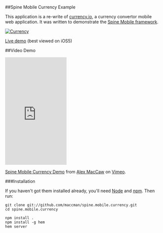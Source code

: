 ##Spine Mobile Currency Example

This application is a re-write of [currency.io](http://currency.io), a currency convertor mobile web application. 
It was written to demonstrate the [Spine Mobile framework](http://maccman-spine.herokuapp.com/mobile).

[![Currency](https://lh5.googleusercontent.com/-hcwujJAkdVU/TnYhDQ5VoZI/AAAAAAAABYA/pRrKwNoNccc/s400/Screen%252520Shot%2525202011-09-18%252520at%25252017.27.50.png)](https://github.com/maccman/spine.mobile.currency)

[Live demo](http://spine-mobile-currency.herokuapp.com/) (best viewed on iOS5)

##Video Demo

<iframe src="http://player.vimeo.com/video/29557613?title=0&amp;byline=0&amp;portrait=0" width="200" height="350" frameborder="0" webkitAllowFullScreen allowFullScreen></iframe><p><a href="http://vimeo.com/29557613">Spine Mobile Currency Demo</a> from <a href="http://vimeo.com/user580103">Alex MacCaw</a> on <a href="http://vimeo.com">Vimeo</a>.</p>

###Installation

If you haven't got them installed already, you'll need [Node](http://nodejs.org) and [npm](http://npmjs.org). Then run:

    git clone git://github.com/maccman/spine.mobile.currency.git
    cd spine.mobile.currency
    
    npm install .
    npm install -g hem
    hem server
    